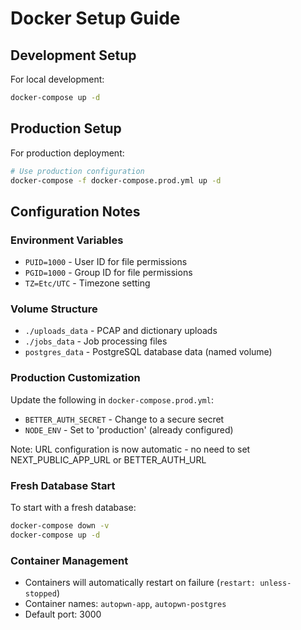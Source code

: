 # Docker Setup Guide

## Development Setup

For local development:
```bash
docker-compose up -d
```

## Production Setup

For production deployment:
```bash
# Use production configuration
docker-compose -f docker-compose.prod.yml up -d
```

## Configuration Notes

### Environment Variables
- `PUID=1000` - User ID for file permissions
- `PGID=1000` - Group ID for file permissions
- `TZ=Etc/UTC` - Timezone setting

### Volume Structure
- `./uploads_data` - PCAP and dictionary uploads
- `./jobs_data` - Job processing files
- `postgres_data` - PostgreSQL database data (named volume)

### Production Customization
Update the following in `docker-compose.prod.yml`:
- `BETTER_AUTH_SECRET` - Change to a secure secret
- `NODE_ENV` - Set to 'production' (already configured)

Note: URL configuration is now automatic - no need to set NEXT_PUBLIC_APP_URL or BETTER_AUTH_URL

### Fresh Database Start
To start with a fresh database:
```bash
docker-compose down -v
docker-compose up -d
```

### Container Management
- Containers will automatically restart on failure (`restart: unless-stopped`)
- Container names: `autopwn-app`, `autopwn-postgres`
- Default port: 3000